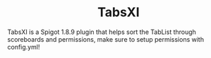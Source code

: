 <h1 align="center"> TabsXI </h1>

TabsXI is a Spigot 1.8.9 plugin that helps sort the TabList through scoreboards and permissions, make sure to setup permissions with config.yml!
